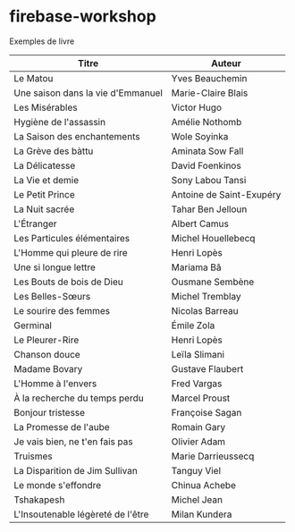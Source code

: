 # firebase-workshop

Exemples de livre

| Titre                                      | Auteur               |
|--------------------------------------------|----------------------|
| Le Matou                                   | Yves Beauchemin      |
| Une saison dans la vie d'Emmanuel          | Marie-Claire Blais   |
| Les Misérables                             | Victor Hugo          |
| Hygiène de l'assassin                      | Amélie Nothomb       |
| La Saison des enchantements                | Wole Soyinka         |
| La Grève des bàttu                        | Aminata Sow Fall     |
| La Délicatesse                             | David Foenkinos      |
| La Vie et demie                            | Sony Labou Tansi     |
| Le Petit Prince                            | Antoine de Saint-Exupéry |
| La Nuit sacrée                             | Tahar Ben Jelloun    |
| L'Étranger                                 | Albert Camus         |
| Les Particules élémentaires                | Michel Houellebecq   |
| L'Homme qui pleure de rire                 | Henri Lopès          |
| Une si longue lettre                       | Mariama Bâ           |
| Les Bouts de bois de Dieu                  | Ousmane Sembène      |
| Les Belles-Sœurs                           | Michel Tremblay      |
| Le sourire des femmes                      | Nicolas Barreau      |
| Germinal                                   | Émile Zola           |
| Le Pleurer-Rire                            | Henri Lopès          |
| Chanson douce                              | Leïla Slimani        |
| Madame Bovary                              | Gustave Flaubert     |
| L'Homme à l'envers                         | Fred Vargas          |
| À la recherche du temps perdu              | Marcel Proust        |
| Bonjour tristesse                          | Françoise Sagan      |
| La Promesse de l'aube                      | Romain Gary          |
| Je vais bien, ne t'en fais pas             | Olivier Adam         |
| Truismes                                   | Marie Darrieussecq   |
| La Disparition de Jim Sullivan             | Tanguy Viel          |
| Le monde s'effondre                        | Chinua Achebe        |
| Tshakapesh                                  | Michel Jean          |
| L'Insoutenable légèreté de l'être          | Milan Kundera        |
